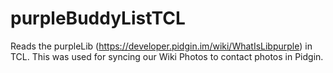 purpleBuddyListTCL
==================

Reads the purpleLib (https://developer.pidgin.im/wiki/WhatIsLibpurple) in TCL.
This was used for syncing our Wiki Photos to contact photos in Pidgin.

